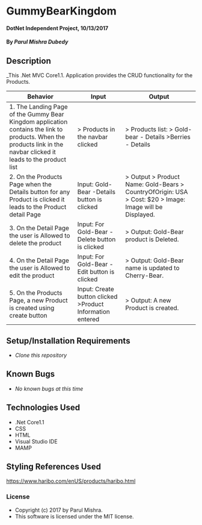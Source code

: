# GummyBearKingdom

#### DotNet Independent Project, 10/13/2017

#### By _Parul Mishra Dubedy_

## Description

_This .Net MVC Core1.1. Application provides the CRUD functionality for the Products.

| Behavior  | Input  | Output  |
|---|---|---|
|1.  The Landing Page of the Gummy Bear Kingdom application contains the link to products. When the products link in the navbar clicked it leads to the product list | > Products in the navbar clicked | > Products list: > Gold-bear - Details >Berries - Details 
|2.  On the Products Page when the Details button for any Product is clicked it leads to the Product detail Page | Input: Gold-Bear -Details button is clicked |> Output > Product Name: Gold-Bears > CountryOfOrigin: USA > Cost: $20 > Image: Image will be Displayed.
|3.  On the Detail Page the user is Allowed to delete the product | Input: For Gold-Bear - Delete button is clicked | >  Output: Gold-Bear product is Deleted.
|4.  On the Detail Page the user is Allowed to edit the product | Input: For Gold-Bear - Edit button is clicked | > Output: Gold-Bear name is updated to Cherry-Bear.
|5.  On the Products Page, a new Product is created using  create button | Input: Create button clicked >Product Information entered | > Output: A new Product is created.

## Setup/Installation Requirements

* _Clone this repository_

## Known Bugs

* _No known bugs at this time_

## Technologies Used

* .Net Core1.1
* CSS
* HTML
* Visual Studio IDE
* MAMP

## Styling References Used
https://www.haribo.com/enUS/products/haribo.html

### License

* Copyright (c) 2017 by Parul Mishra.
* This software is licensed under the MIT license.

